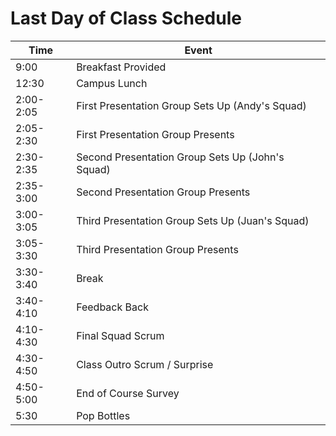 # Last Day of Class Schedule


| Time      | Event                |
|-----------|----------------------|
| 9:00 | Breakfast Provided |
| 12:30 | Campus Lunch|
| 2:00-2:05 | First Presentation Group Sets Up (Andy's Squad) |
| 2:05-2:30 | First Presentation Group Presents |
| 2:30-2:35 | Second Presentation Group Sets Up (John's Squad) |
| 2:35-3:00 | Second Presentation Group Presents |
| 3:00-3:05  | Third Presentation Group Sets Up (Juan's Squad)|
| 3:05-3:30  | Third Presentation Group Presents |
| 3:30-3:40 | Break |
| 3:40-4:10  | Feedback Back |
| 4:10-4:30 | Final Squad Scrum |
| 4:30-4:50 | Class Outro Scrum / Surprise   |
| 4:50-5:00 | End of Course Survey |
| 5:30 | Pop Bottles             |
